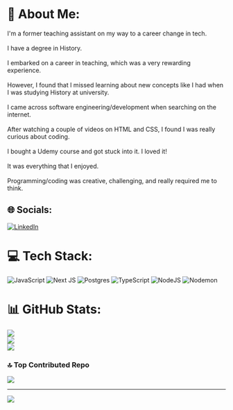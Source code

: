 # 💫 About Me:
I'm a former teaching assistant on my way to a career change in tech. <br><br>I have a degree in History. <br><br>I embarked on a career in teaching, which was a very rewarding experience. <br><br>However, I found that I missed learning about new concepts like I had when I was studying History at university.<br><br>I came across software engineering/development when searching on the internet. <br><br>After watching a couple of videos on HTML and CSS, I found I was really curious about coding. <br><br>I bought a Udemy course and got stuck into it. I loved it!<br><br>It was everything that I enjoyed. <br><br>Programming/coding was creative, challenging, and really required me to think.


## 🌐 Socials:
[![LinkedIn](https://img.shields.io/badge/LinkedIn-%230077B5.svg?logo=linkedin&logoColor=white)](https://linkedin.com/in/horiaomar) 

# 💻 Tech Stack:
![JavaScript](https://img.shields.io/badge/javascript-%23323330.svg?style=for-the-badge&logo=javascript&logoColor=%23F7DF1E) ![Next JS](https://img.shields.io/badge/Next-black?style=for-the-badge&logo=next.js&logoColor=white) ![Postgres](https://img.shields.io/badge/postgres-%23316192.svg?style=for-the-badge&logo=postgresql&logoColor=white) ![TypeScript](https://img.shields.io/badge/typescript-%23007ACC.svg?style=for-the-badge&logo=typescript&logoColor=white) ![NodeJS](https://img.shields.io/badge/node.js-6DA55F?style=for-the-badge&logo=node.js&logoColor=white) ![Nodemon](https://img.shields.io/badge/NODEMON-%23323330.svg?style=for-the-badge&logo=nodemon&logoColor=%BBDEAD)
# 📊 GitHub Stats:
![](https://github-readme-stats.vercel.app/api?username=horiaomar25&theme=default&hide_border=false&include_all_commits=false&count_private=false)<br/>
![](https://github-readme-streak-stats.herokuapp.com/?user=horiaomar25&theme=default&hide_border=false)<br/>
![](https://github-readme-stats.vercel.app/api/top-langs/?username=horiaomar25&theme=default&hide_border=false&include_all_commits=false&count_private=false&layout=compact)

### 🔝 Top Contributed Repo
![](https://github-contributor-stats.vercel.app/api?username=horiaomar25&limit=5&theme=chalk&combine_all_yearly_contributions=true)

---
[![](https://visitcount.itsvg.in/api?id=horiaomar25&icon=0&color=0)](https://visitcount.itsvg.in)

<!-- Proudly created with GPRM ( https://gprm.itsvg.in ) -->

<!---
horiaomar25/horiaomar25 is a ✨ special ✨ repository because its `README.md` (this file) appears on your GitHub profile.
You can click the Preview link to take a look at your changes.
--->

